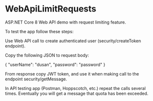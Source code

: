 # WebApiLimitRequests
ASP.NET Core 8 Web API demo with request limiting feature.

To test the app follow these steps:

Use Web API call to create authenticated user (security/createToken endpoint).

Copy the following JSON to request body:

{
  "userName": "dusan",
  "password": "password"
}

From response copy JWT token, and use it when making call to the endpoint security/getMessage.

In API testing app (Postman, Hoppscotch, etc.) repeat the calls several times. Eventually you will get a message that quota has been exceeded.
